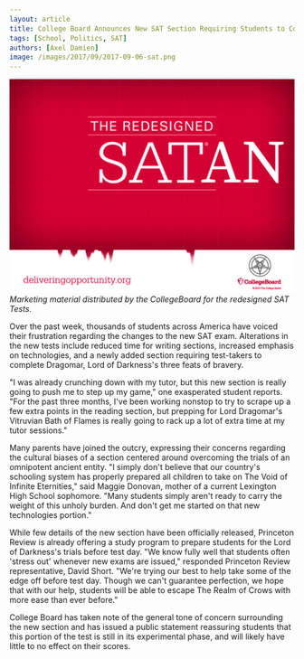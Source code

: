 ```yaml
---
layout: article
title: College Board Announces New SAT Section Requiring Students to Complete Dragomar, Lord of Darkness's Three Trials of Courage
tags: [School, Politics, SAT]
authors: [Axel Damien]
image: /images/2017/09/2017-09-06-sat.png
---
```

![Marketing material distributed by the CollegeBoard for the redesigned SAT Tests.](/images/2017/09/2017-09-06-sat.png)
*Marketing material distributed by the CollegeBoard for the redesigned SAT Tests.*

Over the past week, thousands of students across America have voiced their frustration regarding the changes to the new SAT exam. Alterations in the new tests include reduced time for writing sections, increased emphasis on technologies, and a newly added section requiring test-takers to complete Dragomar, Lord of Darkness's three feats of bravery.

"I was already crunching down with my tutor, but this new section is really going to push me to step up my game," one exasperated student reports. "For the past three months, I've been working nonstop to try to scrape up a few extra points in the reading section, but prepping for Lord Dragomar's Vitruvian Bath of Flames is really going to rack up a lot of extra time at my tutor sessions."

Many parents have joined the outcry, expressing their concerns regarding the cultural biases of a section centered around overcoming the trials of an omnipotent ancient entity. "I simply don't believe that our country's schooling system has properly prepared all children to take on The Void of Infinite Eternities," said Maggie Donovan, mother of a current Lexington High School sophomore. "Many students simply aren't ready to carry the weight of this unholy burden. And don't get me started on that new technologies portion."

While few details of the new section have been officially released, Princeton Review is already offering a study program to prepare students for the Lord of Darkness's trials before test day. "We know fully well that students often 'stress out' whenever new exams are issued," responded Princeton Review representative, David Short. "We're trying our best to help take some of the edge off before test day. Though we can't guarantee perfection, we hope that with our help, students will be able to escape The Realm of Crows with more ease than ever before."

College Board has taken note of the general tone of concern surrounding the new section and has issued a public statement reassuring students that this portion of the test is still in its experimental phase, and will likely have little to no effect on their scores.
